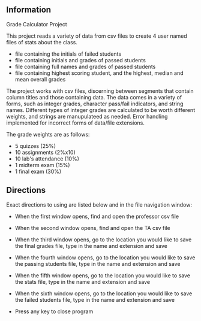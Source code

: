 ## Information

Grade Calculator Project

This project reads a variety of data from csv files to create 4 user named files of stats about the class.
- file containing the initials of failed students
- file containing initials and grades of passed students
- file containing full names and grades of passed students
- file containing highest scoring student, and the highest, median and mean overall grades

The project works with csv files, discerning between segments that contain column titles and those containing data. The data comes in a variety of forms,
such as integer grades, character pass/fail indicators, and string names. Different types of integer grades are calculated to be worth different weights, and
strings are manupulateed as needed. Error handling implemented for incorrect forms of data/file extensions.

The grade weights are as follows:

- 5 quizzes (25%)
- 10 assignments (2%x10)
- 10 lab's attendance (10%)
- 1 midterm exam (15%)
- 1 final exam (30%)

## Directions 

Exact directions to using are listed below and in the file navigation window:

- When the first window opens, find and open the professor csv file 

- When the second window opens, find and open the TA csv file

- When the third window opens, go to the location you would like to save the final grades file, type in the name and extension and save

- When the fourth window opens, go to the location you would like to save the passing students file, type in the name and extension and save

- When the fifth window opens, go to the location you would like to save the stats file, type in the name and extension and save

- When the sixth window opens, go to the location you would like to save the failed students file, type in the name and extension and save

- Press any key to close program